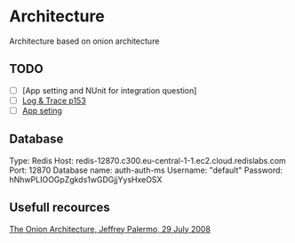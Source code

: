 # Architecture 

Architecture based on onion architecture

## TODO

 - [ ] [App setting and NUnit for integration question]
 - [ ] [Log & Trace p153](file:///D:/05_Ressource_Perso/0_Done/Csharp/C%2010%20and%20.NET%206%20%E2%80%93%20Modern%20Cross-Platform%20Development%20Build%20apps,%20websites,%20and%20services%20with%20ASP.NET%20Core%206,%20Blazor,%20and%20EF%20Core%206%20using%20Visual%20Studio%202022%20and%20Visual%20Studio%20Code%20by%20Mark%20J.%20Price%20(z-lib.org).pdf)
 - [ ] [App seting](https://stackoverflow.com/questions/31453495/how-to-read-appsettings-values-from-a-json-file-in-asp-net-core)

## Database

Type: Redis
Host: redis-12870.c300.eu-central-1-1.ec2.cloud.redislabs.com
Port: 12870
Database name: auth-auth-ms
Username: "default"
Password: hNhwPLIOOGpZgkds1wGDGjjYysHxeOSX
## Usefull recources

[The Onion Architecture, Jeffrey Palermo, 29 July	2008](https://jeffreypalermo.com/2008/07/the-onion-architecture-part-1/)